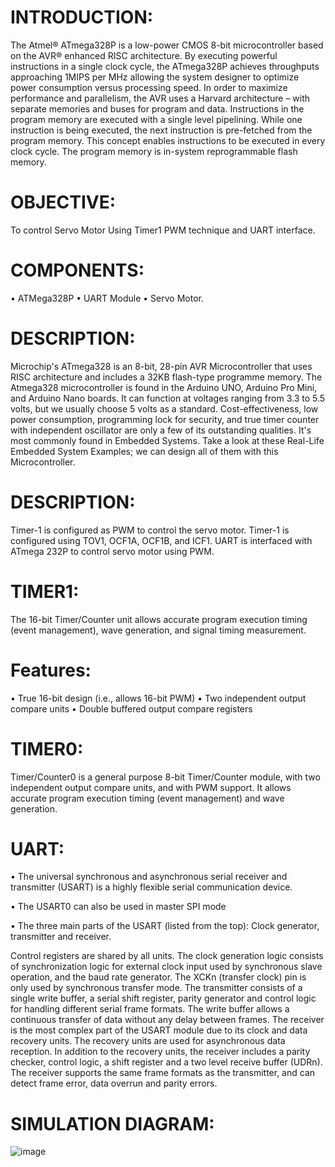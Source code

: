 # INTRODUCTION:
The Atmel® ATmega328P is a low-power CMOS 8-bit microcontroller based on the AVR® enhanced
RISC architecture. By executing powerful instructions in a single clock cycle, the ATmega328P
achieves throughputs approaching 1MIPS per MHz allowing the system designer to optimize power
consumption versus processing speed. In order to maximize performance and parallelism, the AVR uses
a Harvard architecture – with separate memories and buses for program and data. Instructions in the
program memory are executed with a single level pipelining. While one instruction is being executed,
the next instruction is pre-fetched from the program memory. This concept enables instructions to be
executed in every clock cycle. The program memory is in-system reprogrammable flash memory.
# OBJECTIVE:
To control Servo Motor Using Timer1 PWM technique and UART interface.
# COMPONENTS:
• ATMega328P
• UART Module
• Servo Motor.
# DESCRIPTION:
Microchip's ATmega328 is an 8-bit, 28-pin AVR Microcontroller that uses RISC architecture and includes a 32KB flash-type programme memory.
The Atmega328 microcontroller is found in the Arduino UNO, Arduino Pro Mini, and Arduino Nano boards.
It can function at voltages ranging from 3.3 to 5.5 volts, but we usually choose 5 volts as a standard.
Cost-effectiveness, low power consumption, programming lock for security, and true timer counter with independent oscillator are only a few of its outstanding qualities.
It's most commonly found in Embedded Systems. Take a look at these Real-Life Embedded System Examples; we can design all of them with this Microcontroller.
# DESCRIPTION:
Timer-1 is configured as PWM to control the servo motor. Timer-1 is configured using TOV1,
OCF1A, OCF1B, and ICF1. UART is interfaced with ATmega 232P to control servo motor using
PWM.
# TIMER1:
The 16-bit Timer/Counter unit allows accurate program execution timing (event management), wave generation, and signal
timing measurement.
# Features:
• True 16-bit design (i.e., allows 16-bit PWM)
• Two independent output compare units
• Double buffered output compare registers
# TIMER0:
Timer/Counter0 is a general purpose 8-bit Timer/Counter module, with two independent output compare units, and with
PWM support. It allows accurate program execution timing (event management) and wave generation.
# UART:
• The universal synchronous and asynchronous serial receiver and transmitter (USART) is a highly
flexible serial communication device.

• The USART0 can also be used in master SPI mode

• The three main parts of the USART (listed from the top): Clock generator, transmitter and receiver.

Control registers are shared by all units. The clock generation logic consists of synchronization logic
for external clock input used by synchronous slave operation, and the baud rate generator. The XCKn
(transfer clock) pin is only used by synchronous transfer mode. The transmitter consists of a single
write buffer, a serial shift register, parity generator and control logic for handling different serial frame
formats. The write buffer allows a continuous transfer of data without any delay between frames. The
receiver is the most complex part of the USART module due to its clock and data recovery units. The
recovery units are used for asynchronous data reception. In addition to the recovery units, the receiver
includes a parity checker, control logic, a shift register and a two level receive buffer (UDRn). The
receiver supports the same frame formats as the transmitter, and can detect frame error, data overrun
and parity errors.
# SIMULATION DIAGRAM:
![image](https://user-images.githubusercontent.com/102902139/164994359-b76282b7-c2bf-4b4b-9966-25894d3d363b.png)


